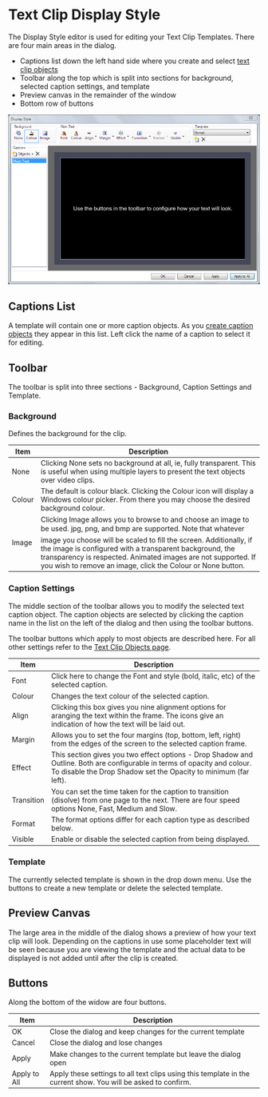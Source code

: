 # Text Clip Display Style

The Display Style editor is used for editing your Text Clip Templates. There are four main areas in the dialog.

- Captions list down the left hand side where you create and select [text clip objects](TextClipObjects.md)
- Toolbar along the top which is split into sections for background, selected caption settings, and template
- Preview canvas in the remainder of the window
- Bottom row of buttons

![](../../../images/text-display-style.png)

## Captions List
A template will contain one or more caption objects. As you [create caption objects](TextClipObjects.md) they appear in this list. Left click the name of a caption to select it for editing. 

## Toolbar
The toolbar is split into three sections - Background, Caption Settings and Template.

### Background
Defines the background for the clip.

|Item|Description|
|-|-|
|None|Clicking None sets no background at all, ie, fully transparent. This is useful when using multiple layers to present the text objects over video clips.|
|Colour|The default is colour black. Clicking the Colour icon will display a Windows colour picker. From there you may choose the desired background colour.|
|Image|Clicking Image allows you to browse to and choose an image to be used. jpg, png, and bmp are supported. Note that whatever image you choose will be scaled to fill the screen. Additionally, if the image is configured with a transparent background, the transparency is respected. Animated images are not supported. If you wish to remove an image, click the Colour or None button.|

### Caption Settings
The middle section of the toolbar allows you to modify the selected text caption object. The caption objects are selected by clicking the caption name in the list on the left of the dialog and then using the toolbar buttons.

The toolbar buttons which apply to most objects are described here. For all other settings refer to the [Text Clip Objects page](TextClipObjects.md). 

|Item|Description|
|-|-|
|Font|Click here to change the Font and style (bold, italic, etc) of the selected caption.|
|Colour|Changes the text colour of the selected caption.|
|Align|Clicking this box gives you nine alignment options for aranging the text within the frame. The icons give an indication of how the text will be laid out.|
|Margin|Allows you to set the four margins (top, bottom, left, right) from the edges of the screen to the selected caption frame.|
|Effect|This section gives you two effect options - Drop Shadow and Outline. Both are configurable in terms of opacity and colour. To disable the Drop Shadow set the Opacity to minimum (far left).|
|Transition|You can set the time taken for the caption to transition (disolve) from one page to the next. There are four speed options None, Fast, Medium and Slow.|
|Format|The format options differ for each caption type as described below.|
|Visible|Enable or disable the selected caption from being displayed.|

### Template
The currently selected template is shown in the drop down menu. Use the buttons to create a new template or delete the selected template.

## Preview Canvas
The large area in the middle of the dialog shows a preview of how your text clip will look. Depending on the captions in use some placeholder text will be seen because you are viewing the template and the actual data to be displayed is not added until after the clip is created.

## Buttons
Along the bottom of the widow are four buttons.

|Item|Description|
|-|-|
|OK|Close the dialog and keep changes for the current template|
|Cancel|Close the dialog and lose changes| 
|Apply|Make changes to the current template but leave the dialog open| 
|Apply to All|Apply these settings to all text clips using this template in the current show. You will be asked to confirm.|

